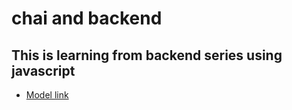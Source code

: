 # chai and backend 

## This is learning from backend series using javascript

- [Model link](https://app.eraser.io/workspace/YtPqZ1VogxGy1jzIDkzj)
